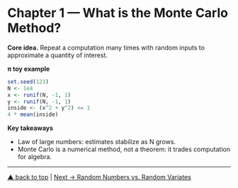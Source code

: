 # Chapter 1 — What is the Monte Carlo Method?

**Core idea.** Repeat a computation many times with random inputs to approximate a quantity of interest.

**π toy example**
```r
set.seed(123)
N <- 1e4
x <- runif(N, -1, 1)
y <- runif(N, -1, 1)
inside <- (x^2 + y^2) <= 1
4 * mean(inside)
```
**Key takeaways**
- Law of large numbers: estimates stabilize as N grows.
- Monte Carlo is a numerical method, not a theorem: it trades computation for algebra.

---
[▲ back to top](../#table-of-contents) | [Next → Random Numbers vs. Random Variates](chapter02_random-variates.md)
